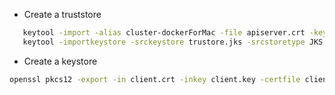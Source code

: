 * Create a truststore
```bash
   keytool -import -alias cluster-dockerForMac -file apiserver.crt -keystore trustore.jks
   keytool -importkeystore -srckeystore trustore.jks -srcstoretype JKS -deststoretype PKCS12 -destkeystore trustore.p12
``` 
* Create a keystore
```bash
openssl pkcs12 -export -in client.crt -inkey client.key -certfile client.crt -out keystore.p12
```